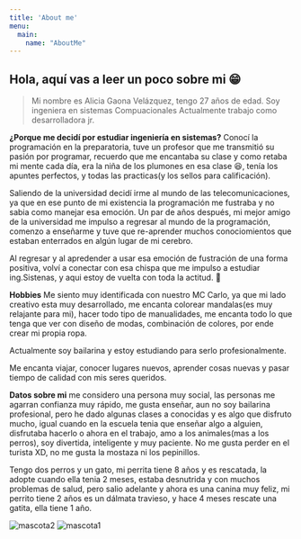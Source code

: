 ```yaml
---
title: 'About me'
menu:
  main:
    name: "AboutMe"
---
```


## Hola, aquí vas a leer un poco sobre mi 😁

> Mi nombre es Alicia Gaona Velázquez, tengo 27 años de edad.
> Soy ingeniera en sistemas Compuacionales
> Actualmente trabajo como desarrolladora jr.

**¿Porque me decidí por estudiar ingeniería en sistemas?** Conocí la programación en la preparatoria,
tuve un profesor que me transmitió su pasión por programar, recuerdo que me encantaba su clase y como retaba mi 
mente cada día, era la niña de los plumones en esa clase 😆, tenía los apuntes perfectos, y todas las practicas(y los sellos para calificación). 

Saliendo de la universidad decidí irme al mundo de las telecomunicaciones, ya que en ese punto de mi existencia la programación me fustraba y
no sabia como manejar esa emoción. Un par de años después, mi mejor amigo de la universidad me impulso a regresar al mundo de la programación, 
comenzo a enseñarme y tuve que re-aprender muchos conociomientos que estaban enterrados en algún lugar de mi cerebro.

Al regresar y al apredender a usar esa emoción de fustración de una forma positiva, volví a conectar con esa chispa que me impulso a estudiar ing.Sistenas, y aqui estoy de vuelta con toda la actitud. 💙

**Hobbies** Me siento muy identificada con nuestro MC Carlo, ya que mi lado creativo esta muy desarrollado, me encanta colorear mandalas(es muy relajante para mi), 
hacer todo tipo de manualidades, me encanta todo lo que tenga que ver con diseño de modas, combinación de colores, por ende crear mi propia ropa.

Actualmente soy bailarina y estoy estudiando para serlo profesionalmente.

Me encanta viajar, conocer lugares nuevos, aprender cosas nuevas y pasar tiempo de calidad con mis seres queridos.

**Datos sobre mi** me considero una persona muy social, las personas me agarran confianza muy rápido, me gusta enseñar, aun no soy bailarina profesional, pero he dado algunas clases a conocidas y es algo que disfruto mucho, igual cuando en la escuela tenia que enseñar algo a alguien, disfrutaba hacerlo o ahora en el trabajo, amo a los animales(mas a los perros), soy divertida, inteligente y muy paciente. No me gusta perder en el turista XD, no me gusta la mostaza ni los pepinillos.

Tengo dos perros y un gato, mi perrita tiene 8 años y es rescatada, la adopte cuando ella tenia 2 meses, estaba desnutrida y con muchos problemas de salud, pero salio adelante y ahora es una canina muy feliz, mi perrito tiene 2 años es un dálmata travieso, y hace 4 meses rescate una gatita, ella tiene 1 año.


![mascota2](https://user-images.githubusercontent.com/99162884/163695665-3cb59bd3-bb5c-4e55-9597-7a222443c76c.jpeg)
![mascota1](https://user-images.githubusercontent.com/99162884/163695666-8eeafb80-a5e3-47af-a4d8-7a74fd420660.jpeg)

